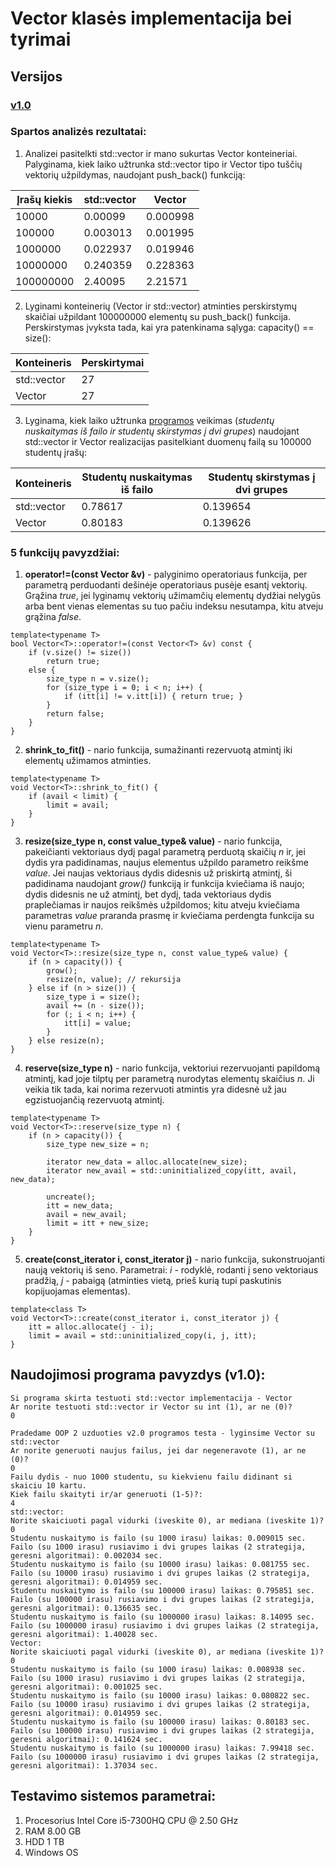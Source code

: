 # Vector klasės implementacija bei tyrimai 
## Versijos
### [v1.0](https://github.com/ignaspangonis/ObjektinisProgramavimas-4/releases/tag/v1.0)

### Spartos analizės rezultatai:
1. Analizei pasitelkti std::vector ir mano sukurtas Vector konteineriai. Palyginama, kiek  laiko užtrunka std::vector tipo ir Vector tipo tuščių vektorių užpildymas, naudojant push_back() funkciją:

| Įrašų kiekis | std::vector | Vector   |
|--------------|-------------|----------|
| 10000        | 0.00099     | 0.000998 |
| 100000       | 0.003013    | 0.001995 |
| 1000000      | 0.022937    | 0.019946 |
| 10000000     | 0.240359    | 0.228363 |
| 100000000    | 2.40095     | 2.21571  |

2. Lyginami konteinerių (Vector ir std::vector) atminties perskirstymų skaičiai užpildant 100000000 elementų su push_back() funkcija. Perskirstymas įvyksta tada, kai yra patenkinama sąlyga: capacity() == size():

| Konteineris | Perskirtymai |
|-------------|--------------|
| std::vector | 27           |
| Vector      | 27           |

3. Lyginama, kiek laiko užtrunka [programos](https://github.com/ignaspangonis/ObjektinisProgramavimas-3/releases/tag/v2.0) veikimas (*studentų nuskaitymas iš failo ir studentų skirstymas į dvi grupes*) naudojant std::vector ir Vector realizacijas pasitelkiant duomenų failą su 100000 studentų įrašų:

| Konteineris | Studentų nuskaitymas iš failo | Studentų skirstymas į dvi grupes |
|-------------|-------------------------------|----------------------------------|
| std::vector | 0.78617                       | 0.139654                         |
| Vector      | 0.80183                       | 0.139626                         |

### 5 funkcijų pavyzdžiai:
1. **operator!=(const Vector<T> &v)** - palyginimo operatoriaus funkcija, per parametrą perduodanti dešinėje operatoriaus pusėje esantį vektorių. Grąžina *true*, jei lyginamų vektorių užimamčių elementų dydžiai nelygūs arba bent vienas elementas su tuo pačiu indeksu nesutampa, kitu atveju grąžina *false*.
```
template<typename T>
bool Vector<T>::operator!=(const Vector<T> &v) const {
    if (v.size() != size())
        return true;
    else {
        size_type n = v.size();
        for (size_type i = 0; i < n; i++) {
            if (itt[i] != v.itt[i]) { return true; }
        }
        return false;
    }
}
```

2. **shrink_to_fit()** - nario funkcija, sumažinanti rezervuotą atmintį iki elementų užimamos atminties.
```
template<typename T>
void Vector<T>::shrink_to_fit() {
    if (avail < limit) {
        limit = avail;
    }
}
```

3. **resize(size_type n, const value_type& value)** - nario funkcija, pakeičianti vektoriaus dydį pagal parametrą perduotą skaičių *n* ir, jei dydis yra padidinamas, naujus elementus užpildo parametro reikšme *value*. Jei naujas vektoriaus dydis didesnis už priskirtą atmintį, ši padidinama naudojant *grow()* funkciją ir funkcija kviečiama iš naujo; dydis didesnis ne už atmintį, bet dydį, tada vektoriaus dydis praplečiamas ir naujos reikšmės užpildomos; kitu atveju kviečiama parametras *value* praranda prasmę ir kviečiama perdengta funkcija su vienu parametru *n*.
```
template<typename T>
void Vector<T>::resize(size_type n, const value_type& value) {
    if (n > capacity()) {
        grow();
        resize(n, value); // rekursija
    } else if (n > size()) {
        size_type i = size();
        avail += (n - size());
        for (; i < n; i++) {
            itt[i] = value;
        }
    } else resize(n);
}
```

4. **reserve(size_type n)** - nario funkcija, vektoriui rezervuojanti papildomą atmintį, kad joje tilptų per parametrą nurodytas elementų skaičius *n*. Ji veikia tik tada, kai norima rezervuoti atmintis yra didesnė už jau egzistuojančią rezervuotą atmintį.
```
template<typename T>
void Vector<T>::reserve(size_type n) {
    if (n > capacity()) {
        size_type new_size = n;

        iterator new_data = alloc.allocate(new_size);
        iterator new_avail = std::uninitialized_copy(itt, avail, new_data);

        uncreate();
        itt = new_data;
        avail = new_avail;
        limit = itt + new_size;
    }
}
```

5. **create(const_iterator i, const_iterator j)** - nario funkcija, sukonstruojanti naują vektorių iš seno. Parametrai: *i* - rodyklė, rodanti į seno vektoriaus pradžią, *j* - pabaigą (atminties vietą, prieš kurią tupi paskutinis kopijuojamas elementas).
```
template<class T>
void Vector<T>::create(const_iterator i, const_iterator j) {
    itt = alloc.allocate(j - i);
    limit = avail = std::uninitialized_copy(i, j, itt);
}
```

## Naudojimosi programa pavyzdys (v1.0):
```
Si programa skirta testuoti std::vector implementacija - Vector
Ar norite testuoti std::vector ir Vector su int (1), ar ne (0)?
0

Pradedame OOP 2 uzduoties v2.0 programos testa - lyginsime Vector su std::vector
Ar norite generuoti naujus failus, jei dar negeneravote (1), ar ne (0)?
0
Failu dydis - nuo 1000 studentu, su kiekvienu failu didinant si skaiciu 10 kartu.
Kiek failu skaityti ir/ar generuoti (1-5)?:
4
std::vector:
Norite skaiciuoti pagal vidurki (iveskite 0), ar mediana (iveskite 1)?
0
Studentu nuskaitymo is failo (su 1000 irasu) laikas: 0.009015 sec.
Failo (su 1000 irasu) rusiavimo i dvi grupes laikas (2 strategija, geresni algoritmai): 0.002034 sec.
Studentu nuskaitymo is failo (su 10000 irasu) laikas: 0.081755 sec.
Failo (su 10000 irasu) rusiavimo i dvi grupes laikas (2 strategija, geresni algoritmai): 0.014959 sec.
Studentu nuskaitymo is failo (su 100000 irasu) laikas: 0.795851 sec.
Failo (su 100000 irasu) rusiavimo i dvi grupes laikas (2 strategija, geresni algoritmai): 0.136635 sec.
Studentu nuskaitymo is failo (su 1000000 irasu) laikas: 8.14095 sec.
Failo (su 1000000 irasu) rusiavimo i dvi grupes laikas (2 strategija, geresni algoritmai): 1.40028 sec.
Vector:
Norite skaiciuoti pagal vidurki (iveskite 0), ar mediana (iveskite 1)?
0
Studentu nuskaitymo is failo (su 1000 irasu) laikas: 0.008938 sec.
Failo (su 1000 irasu) rusiavimo i dvi grupes laikas (2 strategija, geresni algoritmai): 0.001025 sec.
Studentu nuskaitymo is failo (su 10000 irasu) laikas: 0.080822 sec.
Failo (su 10000 irasu) rusiavimo i dvi grupes laikas (2 strategija, geresni algoritmai): 0.014959 sec.
Studentu nuskaitymo is failo (su 100000 irasu) laikas: 0.80183 sec.
Failo (su 100000 irasu) rusiavimo i dvi grupes laikas (2 strategija, geresni algoritmai): 0.141624 sec.
Studentu nuskaitymo is failo (su 1000000 irasu) laikas: 7.99418 sec.
Failo (su 1000000 irasu) rusiavimo i dvi grupes laikas (2 strategija, geresni algoritmai): 1.37034 sec.
```

## Testavimo sistemos parametrai:
1. Procesorius Intel Core i5-7300HQ CPU @ 2.50 GHz
2. RAM 8.00 GB
3. HDD 1 TB
4. Windows OS
